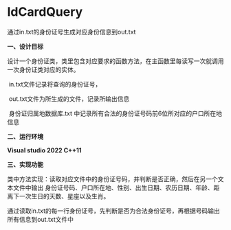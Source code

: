# IdCardQuery
通过in.txt的身份证号生成对应身份信息到out.txt

**一、设计目标**

​		设计一个身份证类，类里包含对应要求的函数方法，在主函数里每读写一次就调用一次身份证类对应的实体。

​		in.txt文件记录将查询的身份证号，

​		out.txt文件为所生成的文件，记录所输出信息

​		身份证归属地数据库.txt	中记录所有合法的身份证号码前6位所对应的户口所在地信息	

**二、运行环境**

**Visual studio 2022  C++11**

**三、实现功能**

​		类中方法实现：读取对应文件中的身份证号码，并判断是否正确，然后在另一个文本文件中输出 身份证号码、户口所在地、性别、出生日期、农历日期、年龄、距离下一次生日的天数、星座以及生肖。

​	通过读取in.txt的每一行身份证号，先判断是否为合法身份证号，再根据号码输出所有信息到out.txt文件中
